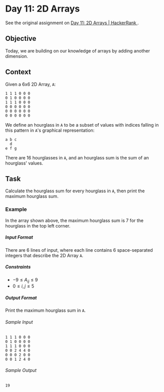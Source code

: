 # Day 11: 2D Arrays

See the original assignment on 
[Day 11: 2D Arrays | HackerRank
]( https://www.hackerrank.com/challenges/30-2d-arrays/problem ).

## Objective
Today, we are building on our knowledge of arrays by adding another dimension.

## Context
Given a 6x6 2D Array, `A`:
```
1 1 1 0 0 0
0 1 0 0 0 0
1 1 1 0 0 0
0 0 0 0 0 0
0 0 0 0 0 0
0 0 0 0 0 0
```
We define an hourglass in `A` to be a subset of values with indices falling in this pattern in `A`'s graphical 
representation:
```
a b c
  d
e f g
```
There are 16 hourglasses in `A`, and an hourglass sum is the sum of an hourglass' values.

## Task
Calculate the hourglass sum for every hourglass in `A`, then print the maximum hourglass sum.

### Example
In the array shown above, the maximum hourglass sum is 7 for the hourglass in the top left corner.

##### Input Format
There are 6 lines of input, where each line contains 6 space-separated integers that describe the 2D Array `A`.

##### Constraints
- $-9 \leq A_{ij} \leq 9$
- $0 \leq i,j \leq 5$

##### Output Format
Print the maximum hourglass sum in `A`.

###### Sample Input 
```
1 1 1 0 0 0
0 1 0 0 0 0
1 1 1 0 0 0
0 0 2 4 4 0
0 0 0 2 0 0
0 0 1 2 4 0
```

###### Sample Output 
```
19
```
